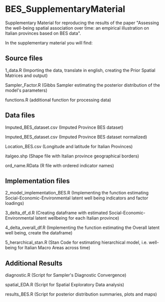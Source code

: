 # BES_SupplementaryMaterial
Supplementary Material for reproducing the results of the paper "Assessing the well-being spatial association over time: an empirical illustration on Italian provinces based on BES data".

In the supplementary material you will find:

Source files
--------
1_data.R (Importing the data, translate in english, creating the Prior Spatial Matrices and output)

Sampler_Factor.R (Gibbs Sampler estimating the posterior distribution of the model's parameters)

functions.R (additional function for processing data)

Data files
--------
Imputed_BES_dataset.csv (Imputed Province BES dataset)

Imputed_BES_dataset.csv (Imputed Province BES dataset normalized)

Location_BES.csv (Longitude and latitude for Italian Provinces)

italgeo.shp (Shape file with Italian province geographical borders)

ord_name.RData (R file with ordered indicator names)

Implementation files
--------

2_model_implementation_BES.R (Implementing the function estimating Social-Economic-Environmental latent well being indicators and factor loadings)

3_delta_df_d.R (Creating dataframe with estimated Social-Economic-Environmental latent wellbeing for each Italian province)

4_delta_overall_df.R (Implementing the function estimating the Overall latent well being, create the dataframe)

5_herarchical_stan.R  (Stan Code for estimating hierarchical model, i.e. well-being for Italian Macro Areas across time)

Additional Results
--------
diagnostic.R (Script for Sampler's Diagnostic Convergence)

spatial_EDA.R (Script for Spatial Exploratory Data analysis)

results_BES.R (Script for posterior distribution summaries, plots and maps)
